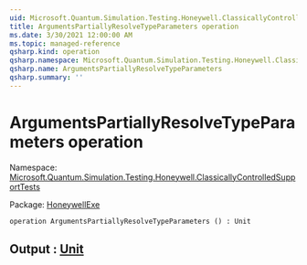 ```yaml
---
uid: Microsoft.Quantum.Simulation.Testing.Honeywell.ClassicallyControlledSupportTests.ArgumentsPartiallyResolveTypeParameters
title: ArgumentsPartiallyResolveTypeParameters operation
ms.date: 3/30/2021 12:00:00 AM
ms.topic: managed-reference
qsharp.kind: operation
qsharp.namespace: Microsoft.Quantum.Simulation.Testing.Honeywell.ClassicallyControlledSupportTests
qsharp.name: ArgumentsPartiallyResolveTypeParameters
qsharp.summary: ''
---
```


# ArgumentsPartiallyResolveTypeParameters operation

Namespace: [Microsoft.Quantum.Simulation.Testing.Honeywell.ClassicallyControlledSupportTests](xref:Microsoft.Quantum.Simulation.Testing.Honeywell.ClassicallyControlledSupportTests)

Package: [HoneywellExe](https://nuget.org/packages/HoneywellExe)




```qsharp
operation ArgumentsPartiallyResolveTypeParameters () : Unit
```


## Output : [Unit](xref:microsoft.quantum.lang-ref.unit)

